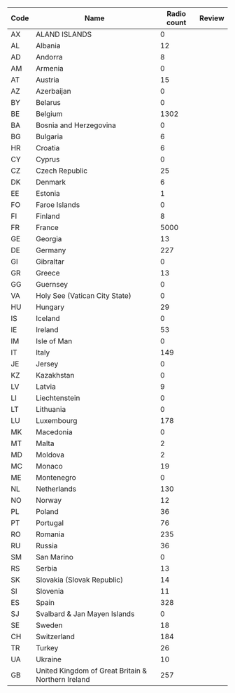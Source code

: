 |Code|Name                                              |Radio count|Review|
|----|--------------------------------------------------|-----------|------|
|AX  |ALAND ISLANDS                                     |0          |
|AL  |Albania                                           |12         |
|AD  |Andorra                                           |8          |
|AM  |Armenia                                           |0          |
|AT  |Austria                                           |15         |
|AZ  |Azerbaijan                                        |0          |
|BY  |Belarus                                           |0          |
|BE  |Belgium                                           |1302       |
|BA  |Bosnia and Herzegovina                            |0          |
|BG  |Bulgaria                                          |6          |
|HR  |Croatia                                           |6          |
|CY  |Cyprus                                            |0          |
|CZ  |Czech Republic                                    |25         |
|DK  |Denmark                                           |6          |
|EE  |Estonia                                           |1          |
|FO  |Faroe Islands                                     |0          |
|FI  |Finland                                           |8          |
|FR  |France                                            |5000       |
|GE  |Georgia                                           |13         |
|DE  |Germany                                           |227        |
|GI  |Gibraltar                                         |0          |
|GR  |Greece                                            |13         |
|GG  |Guernsey                                          |0          |
|VA  |Holy See (Vatican City State)                     |0          |
|HU  |Hungary                                           |29         |
|IS  |Iceland                                           |0          |
|IE  |Ireland                                           |53         |
|IM  |Isle of Man                                       |0          |
|IT  |Italy                                             |149        |
|JE  |Jersey                                            |0          |
|KZ  |Kazakhstan                                        |0          |
|LV  |Latvia                                            |9          |
|LI  |Liechtenstein                                     |0          |
|LT  |Lithuania                                         |0          |
|LU  |Luxembourg                                        |178        |
|MK  |Macedonia                                         |0          |
|MT  |Malta                                             |2          |
|MD  |Moldova                                           |2          |
|MC  |Monaco                                            |19         |
|ME  |Montenegro                                        |0          |
|NL  |Netherlands                                       |130        |
|NO  |Norway                                            |12         |
|PL  |Poland                                            |36         |
|PT  |Portugal                                          |76         |
|RO  |Romania                                           |235        |
|RU  |Russia                                            |36         |
|SM  |San Marino                                        |0          |
|RS  |Serbia                                            |13         |
|SK  |Slovakia (Slovak Republic)                        |14         |
|SI  |Slovenia                                          |11         |
|ES  |Spain                                             |328        |
|SJ  |Svalbard & Jan Mayen Islands                      |0          |
|SE  |Sweden                                            |18         |
|CH  |Switzerland                                       |184        |
|TR  |Turkey                                            |26         |
|UA  |Ukraine                                           |10         |
|GB  |United Kingdom of Great Britain & Northern Ireland|257        |
